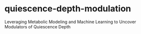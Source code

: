 # quiescence-depth-modulation
Leveraging Metabolic Modeling and Machine Learning to Uncover Modulators of Quiescence Depth
